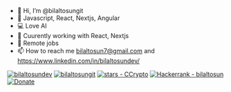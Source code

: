 - 👋 Hi, I’m @bilaltosungit 
- 👀 Javascript, React, Nextjs, Angular
- 💻 Love AI
- 🌱 Cuurently working with React, Nextjs
- 💞️ Remote jobs
- 📫 How to reach me bilaltosun7@gmail.com and https://www.linkedin.com/in/bilaltosundev/

<!---
bilaltosungit/bilaltosungit is a ✨ special ✨ repository because its `README.md` (this file) appears on your GitHub profile.
You can click the Preview link to take a look at your changes.
--->

<a href="https://www.linkedin.com/in/bilaltosundev/" target="_blank" ><img src="https://img.shields.io/badge/bilaltosundev-blue?logo=linkedin&amp;logoColor=white" alt="bilaltosundev" /></a>
<a href="https://github.com/bilaltosungit" target="_blank"><img src="https://img.shields.io/badge/bilaltosungit-grey?logo=github&amp;logoColor=black" alt="bilaltosungit" /></a>
<a href="https://github.com/mcagriaksoy" target="_blank"><img src="https://img.shields.io/github/stars/bilaltosungit?style=social" alt="stars - CCrypto" /></a>
<a href="https://www.hackerrank.com/profile/bilaltosun7" target="_blank"><img src="https://img.shields.io/badge/Hackerrank-bilaltosun-2ea44f?logo=hackerrank" alt="Hackerrank - bilaltosun" /></a>
<a href="https://www.buymeacoffee.com/bilaltosunl" target="_blank"><img src="https://img.shields.io/badge/-buy_me_a%C2%A0coffee-gray?logo=buy-me-a-coffee" alt="Donate"></a>




